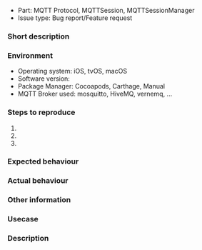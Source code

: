 <!-- Before filing an issue, please search the existing issues (both open and closed) to see if your report might be duplicate -->
<!-- Please don't file an issue when you have a support question, send support questions to the support@ckrey.de) We love to hear about your new projects -->
<!-- We have a mailing list for developers which you can join by sending a mail to mqttclient-dev-subscribe@ckrey.de -->

<!-- Tell us what is issue is about -->
 - Part: MQTT Protocol, MQTTSession, MQTTSessionManager <!-- delete the ones that do not apply -->
 - Issue type: Bug report/Feature request <!-- delete the one that does not apply -->

### Short description
<!-- Explain in a few sentences what the issue/request is -->




<!--
If this is a bug report, use the following part of the the template and delete the part at the bottom
-->
### Environment
<!-- Tell us about the environment -->
 - Operating system:  iOS, tvOS, macOS <!-- delete the ones that do not apply -->
 - Software version: 
 - Package Manager: Cocoapods, Carthage, Manual <!-- delete the ones that do not apply -->
 - MQTT Broker used: mosquitto, HiveMQ, vernemq, ... <!-- delete the ones that do not apply -->

### Steps to reproduce
<!-- Tell us step-by-step how the issue can be triggered. Please include connection details to your test broker -->
1. <!-- step 1 -->
2. <!-- step 2 -->
3. <!-- step 3 -->

### Expected behaviour
<!-- What would you expect to happen when the reproduction steps are run -->

### Actual behaviour
<!-- What did happen? Please (if possible) provide logs, output from broker logs, etc. -->

### Other information
<!-- if you already did more digging into the issue, please provide all the information you gathered -->




<!--
Use the part below to file a feature request and delete the bug report part above.
-->
### Usecase
<!-- Tell what you're trying to achieve, without describing _what_ the requested feature should do -->

### Description
<!-- Describe as extensively as possible what you want the software to do -->
